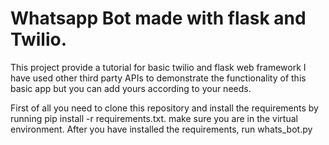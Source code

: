 # Whatsapp Bot made with flask and Twilio.

This project provide a tutorial for basic twilio and flask web framework 
I have used other third party APIs to demonstrate the functionality of this basic app but you can add yours according to your needs.

First of all you need to clone this repository and install the requirements by running pip install -r requirements.txt. make sure you are in the virtual environment.
After you have installed the requirements, run whats_bot.py
